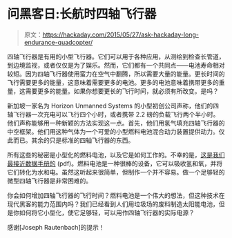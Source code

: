 # 问黑客日:长航时四轴飞行器

> 原文：<https://hackaday.com/2015/05/27/ask-hackaday-long-endurance-quadcopter/>

四轴飞行器是有用的小型飞行器。它们可以用于各种应用，从测绘到检查长管道，到边境监视，或者仅仅是为了娱乐。然而，它们都有一个共同点——电池寿命相对较短。因为四轴飞行器使用蛮力在空气中翻腾，所以需要大量的能量。更长时间的飞行需要更多的能量，这意味着需要更多的电池。更多的电池意味着携带更多的重量，这需要更多的能量。如果你想要更长的飞行时间，就必须有所改变。是吗？

新加坡一家名为 Horizon Unmanned Systems 的小型初创公司声称，他们的四轴飞行器一次充电可以飞行四个小时，或者携带 2.2 磅的负载飞行两个半小时。他们声称能够用一种新颖的方法实现这一点。首先，他们用氢气填充四轴飞行器的中空框架。他们用这种气体为一个可爱的小型燃料电池混合动力装置提供动力。仅此而已。其余的只是标准的四轴飞行器的东西。

所有这些的秘密是小型化的燃料电池，以及它是如何工作的。不幸的是，[这是我们最接近数据手册的](http://media.wix.com/ugd/047f54_3a807851a4a04197a363e79387961867.pdf) (pdf)。燃料电池是一种很棒的设备，它可以吸收氢和氧，并将它们转化为水和电。虽然这听起来很简单，但制作一个并不容易。做一个足够轻的微型四轴飞行器是非常困难的。

你会如何增加四轴飞行器的飞行时间？燃料电池是一个伟大的想法，但这种技术在现代黑客的能力范围内吗？我们已经看到人们用垃圾场的废料制造太阳能电池，但是你如何将它小型化，使它足够轻，可以用作四轴飞行器的实际电源？

感谢[Joseph Rautenbach]的提示！